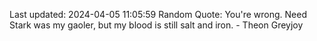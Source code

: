 Last updated: 2024-04-05 11:05:59
Random Quote: You're wrong.  Need Stark was my gaoler, but my blood is still salt and iron.  -  Theon Greyjoy